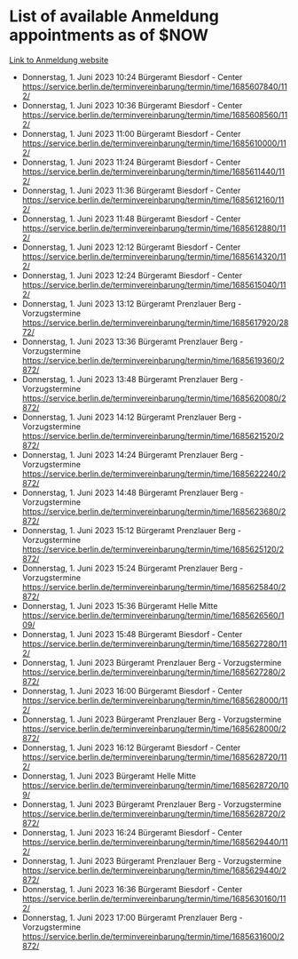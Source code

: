 # List of available Anmeldung appointments as of $NOW
[Link to Anmeldung website](https://service.berlin.de/terminvereinbarung/termin/tag.php?termin=1&anliegen[]=120686&dienstleisterlist=122210,122217,327316,122219,327312,122227,327314,122231,327346,122243,327348,122254,122252,329742,122260,329745,122262,329748,122271,327278,122273,327274,122277,327276,330436,122280,327294,122282,327290,122284,327292,122291,327270,122285,327266,122286,327264,122296,327268,150230,329760,122297,327286,122294,327284,122312,329763,122314,329775,122304,327330,122311,327334,122309,327332,317869,122281,327352,122279,329772,122283,122276,327324,122274,327326,122267,329766,122246,327318,122251,327320,122257,327322,122208,327298,122226,327300&herkunft=http%3A%2F%2Fservice.berlin.de%2Fdienstleistung%2F120686%2F)
- Donnerstag, 1. Juni 2023 10:24 Bürgeramt Biesdorf - Center https://service.berlin.de/terminvereinbarung/termin/time/1685607840/112/
- Donnerstag, 1. Juni 2023 10:36 Bürgeramt Biesdorf - Center https://service.berlin.de/terminvereinbarung/termin/time/1685608560/112/
- Donnerstag, 1. Juni 2023 11:00 Bürgeramt Biesdorf - Center https://service.berlin.de/terminvereinbarung/termin/time/1685610000/112/
- Donnerstag, 1. Juni 2023 11:24 Bürgeramt Biesdorf - Center https://service.berlin.de/terminvereinbarung/termin/time/1685611440/112/
- Donnerstag, 1. Juni 2023 11:36 Bürgeramt Biesdorf - Center https://service.berlin.de/terminvereinbarung/termin/time/1685612160/112/
- Donnerstag, 1. Juni 2023 11:48 Bürgeramt Biesdorf - Center https://service.berlin.de/terminvereinbarung/termin/time/1685612880/112/
- Donnerstag, 1. Juni 2023 12:12 Bürgeramt Biesdorf - Center https://service.berlin.de/terminvereinbarung/termin/time/1685614320/112/
- Donnerstag, 1. Juni 2023 12:24 Bürgeramt Biesdorf - Center https://service.berlin.de/terminvereinbarung/termin/time/1685615040/112/
- Donnerstag, 1. Juni 2023 13:12 Bürgeramt Prenzlauer Berg - Vorzugstermine https://service.berlin.de/terminvereinbarung/termin/time/1685617920/2872/
- Donnerstag, 1. Juni 2023 13:36 Bürgeramt Prenzlauer Berg - Vorzugstermine https://service.berlin.de/terminvereinbarung/termin/time/1685619360/2872/
- Donnerstag, 1. Juni 2023 13:48 Bürgeramt Prenzlauer Berg - Vorzugstermine https://service.berlin.de/terminvereinbarung/termin/time/1685620080/2872/
- Donnerstag, 1. Juni 2023 14:12 Bürgeramt Prenzlauer Berg - Vorzugstermine https://service.berlin.de/terminvereinbarung/termin/time/1685621520/2872/
- Donnerstag, 1. Juni 2023 14:24 Bürgeramt Prenzlauer Berg - Vorzugstermine https://service.berlin.de/terminvereinbarung/termin/time/1685622240/2872/
- Donnerstag, 1. Juni 2023 14:48 Bürgeramt Prenzlauer Berg - Vorzugstermine https://service.berlin.de/terminvereinbarung/termin/time/1685623680/2872/
- Donnerstag, 1. Juni 2023 15:12 Bürgeramt Prenzlauer Berg - Vorzugstermine https://service.berlin.de/terminvereinbarung/termin/time/1685625120/2872/
- Donnerstag, 1. Juni 2023 15:24 Bürgeramt Prenzlauer Berg - Vorzugstermine https://service.berlin.de/terminvereinbarung/termin/time/1685625840/2872/
- Donnerstag, 1. Juni 2023 15:36 Bürgeramt Helle Mitte https://service.berlin.de/terminvereinbarung/termin/time/1685626560/109/
- Donnerstag, 1. Juni 2023 15:48 Bürgeramt Biesdorf - Center https://service.berlin.de/terminvereinbarung/termin/time/1685627280/112/
- Donnerstag, 1. Juni 2023  Bürgeramt Prenzlauer Berg - Vorzugstermine https://service.berlin.de/terminvereinbarung/termin/time/1685627280/2872/
- Donnerstag, 1. Juni 2023 16:00 Bürgeramt Biesdorf - Center https://service.berlin.de/terminvereinbarung/termin/time/1685628000/112/
- Donnerstag, 1. Juni 2023  Bürgeramt Prenzlauer Berg - Vorzugstermine https://service.berlin.de/terminvereinbarung/termin/time/1685628000/2872/
- Donnerstag, 1. Juni 2023 16:12 Bürgeramt Biesdorf - Center https://service.berlin.de/terminvereinbarung/termin/time/1685628720/112/
- Donnerstag, 1. Juni 2023  Bürgeramt Helle Mitte https://service.berlin.de/terminvereinbarung/termin/time/1685628720/109/
- Donnerstag, 1. Juni 2023  Bürgeramt Prenzlauer Berg - Vorzugstermine https://service.berlin.de/terminvereinbarung/termin/time/1685628720/2872/
- Donnerstag, 1. Juni 2023 16:24 Bürgeramt Biesdorf - Center https://service.berlin.de/terminvereinbarung/termin/time/1685629440/112/
- Donnerstag, 1. Juni 2023  Bürgeramt Prenzlauer Berg - Vorzugstermine https://service.berlin.de/terminvereinbarung/termin/time/1685629440/2872/
- Donnerstag, 1. Juni 2023 16:36 Bürgeramt Biesdorf - Center https://service.berlin.de/terminvereinbarung/termin/time/1685630160/112/
- Donnerstag, 1. Juni 2023 17:00 Bürgeramt Prenzlauer Berg - Vorzugstermine https://service.berlin.de/terminvereinbarung/termin/time/1685631600/2872/
